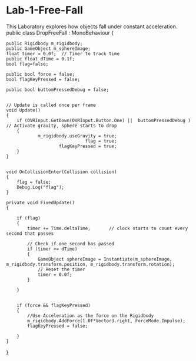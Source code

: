 # Lab-1-Free-Fall
This Laboratory explores how objects fall under constant acceleration.
public class DropFreeFall : MonoBehaviour
{

    public Rigidbody m_rigidbody;
    public GameObject m_sphereImage;
    float timer = 0.0f;  // Timer to track time
    public float dTime = 0.1f;
    bool flag=false;

    public bool force = false;
    bool flagKeyPressed = false;

    public bool buttomPressedDebug = false;


    // Update is called once per frame
    void Update()
    {
        if (OVRInput.GetDown(OVRInput.Button.One) ||  buttomPressedDebug ) // Activate gravity, sphere starts to drop
        {
                m_rigidbody.useGravity = true; 
                                  flag = true;
                        flagKeyPressed = true;
        }
    }


    void OnCollisionEnter(Collision collision)
    {
        flag = false;
        Debug.Log("flag");
    }

    private void FixedUpdate()
    {

        if (flag)
        {
            timer += Time.deltaTime;       // clock starts to count every second that passes

            // Check if one second has passed
            if (timer >= dTime)
            {
                GameObject sphereImage = Instantiate(m_sphereImage, m_rigidbody.transform.position, m_rigidbody.transform.rotation);
                // Reset the timer
                timer = 0.0f;
            }

        }


        if (force && flagKeyPressed)
        {
            //Use Acceleration as the force on the Rigidbody
            m_rigidbody.AddForce(1.0f*Vector3.right, ForceMode.Impulse);
            flagKeyPressed = false;

        }
    }




    



}
